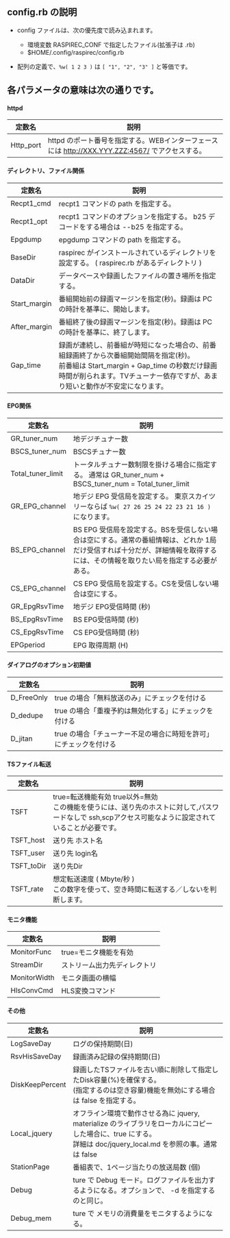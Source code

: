 
## config.rb の説明

* config ファイルは、次の優先度で読み込まれます。

  * 環境変数 RASPIREC_CONF で指定したファイル(拡張子は .rb)
  * $HOME/.config/raspirec/config.rb


* 配列の定義で、`%w( 1 2 3 )` は `[ "1", "2", "3" ]` と等価です。

## 各パラメータの意味は次の通りです。

#### httpd

| 定数名             | 説明 |
|--------------------|------|
| Http_port          | httpd のポート番号を指定する。WEBインターフェースには http://XXX.YYY.ZZZ:4567/ でアクセスする。 |

#### ディレクトリ、ファイル関係

| 定数名             | 説明 |
|--------------------|------|
| Recpt1_cmd         | recpt1 コマンドの path を指定する。 |
| Recpt1_opt         | recpt1 コマンドのオプションを指定する。 b25 デコードをする場合は --b25 を指定する。|
| Epgdump            | epgdump コマンドの path を指定する。
| BaseDir            | raspirec がインストールされているディレクトリを設定する。 ( raspirec.rb があるディレクトリ )
| DataDir            | データベースや録画したファイルの置き場所を指定する。|
| Start_margin       | 番組開始前の録画マージンを指定(秒)。録画は PC の時計を基準に、開始します。|
| After_margin       | 番組終了後の録画マージンを指定(秒)。録画は PC の時計を基準に、終了します。|
| Gap_time           | 録画が連続し、前番組が時短になった場合の、前番組録画終了から次番組開始間隔を指定(秒)。<br>前番組は Start_margin + Gap_time の秒数だけ録画時間が削られます。TVチューナー依存ですが、あまり短いと動作が不安定になります。|


#### EPG関係

| 定数名             | 説明 |
|--------------------|------|
| GR_tuner_num       | 地デジチュナー数 |
| BSCS_tuner_num     | BSCSチュナー数  |
| Total_tuner_limit  | トータルチュナー数制限を掛ける場合に指定する。 通常は GR_tuner_num + BSCS_tuner_num = Total_tuner_limit |
| GR_EPG_channel     | 地デジ EPG 受信局を設定する。 東京スカイツリーならば `%w( 27 26 25 24 22 23 21 16 )` になります。|
| BS_EPG_channel     | BS EPG 受信局を設定する。BSを受信しない場合は空にする。通常の番組情報は、どれか 1局だけ受信すれば十分だが、詳細情報を取得するには、その情報を取りたい局を指定する必要がある。|
| CS_EPG_channel     | CS EPG 受信局を設定する。CSを受信しない場合は空にする。|
| GR_EpgRsvTime      | 地デジ EPG受信時間 (秒) |
| BS_EpgRsvTime      | BS EPG受信時間 (秒) |
| CS_EpgRsvTime      | CS EPG受信時間 (秒) |
| EPGperiod          | EPG 取得周期 (H)    |

#### ダイアログのオプション初期値

| 定数名             | 説明 |
|--------------------|------|
| D_FreeOnly         | true の場合「無料放送のみ」にチェックを付ける  |
| D_dedupe           | true の場合「重複予約は無効化する」にチェックを付ける |
| D_jitan            | true の場合「チューナー不足の場合に時短を許可」にチェックを付ける |

#### TSファイル転送

| 定数名             | 説明 |
|--------------------|------|
| TSFT               | true=転送機能有効 true以外=無効 <br> この機能を使うには、送り先のホストに対して,パスワードなしで ssh,scpアクセス可能なように設定されていることが必要です。|
| TSFT_host          | 送り先 ホスト名 |
| TSFT_user	         | 送り先 login名 |
| TSFT_toDir         | 送り先Dir |
| TSFT_rate          | 想定転送速度 ( Mbyte/秒 ) <br>この数字を使って、空き時間に転送する／しないを判断します。|


#### モニタ機能

| 定数名             | 説明 |
|--------------------|------|
| MonitorFunc        | true=モニタ機能を有効 |
| StreamDir          |  ストリーム出力先ディレクトリ |
| MonitorWidth       |  モニタ画面の横幅 |
| HlsConvCmd         |  HLS変換コマンド |


#### その他

| 定数名             | 説明 |
|--------------------|------|
| LogSaveDay         | ログの保持期間(日) |
| RsvHisSaveDay      | 録画済み記録の保持期間(日) |
| DiskKeepPercent    | 録画したTSファイルを古い順に削除して指定したDisk容量(%)を確保する。<br>(指定するのは空き容量)機能を無効にする場合は false を指定する。
| Local_jquery       | オフライン環境で動作させる為に jquery, materialize のライブラリをローカルにコピーした場合に、true にする。<br> 詳細は doc/jquery_local.md を参照の事。通常は false |
| StationPage        | 番組表で、1ページ当たりの放送局数 (個) |
| Debug              | ture で Debug モード。ログファイルを出力するようになる。オプションで、 -d を指定するのと同じ。|
| Debug_mem	         | ture で メモリの消費量をモニタするようになる。|
